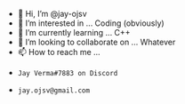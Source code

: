 - 👋 Hi, I’m @jay-ojsv
- 👀 I’m interested in ... Coding (obviously)
- 🌱 I’m currently learning ... C++
- 💞️ I’m looking to collaborate on ... Whatever
- 📫 How to reach me ... 
-     Jay Verma#7883 on Discord
-     jay.ojsv@gmail.com


<!---
jay-ojsv/jay-ojsv is a ✨ special ✨ repository because its `README.md` (this file) appears on your GitHub profile.
You can click the Preview link to take a look at your changes.
--->
